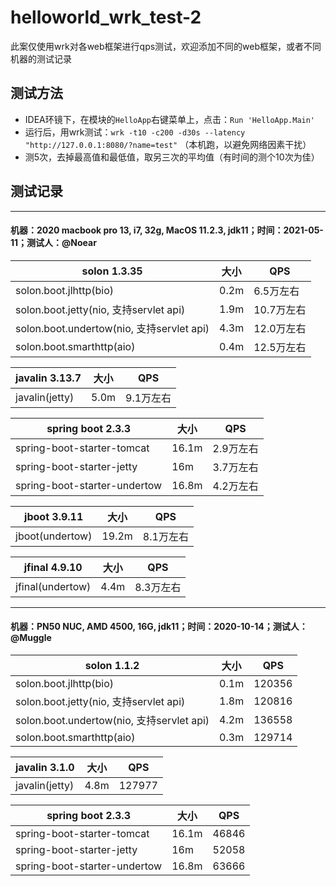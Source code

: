 # helloworld_wrk_test-2

此案仅使用wrk对各web框架进行qps测试，欢迎添加不同的web框架，或者不同机器的测试记录

## 测试方法

* IDEA环镜下，在模块的`HelloApp`右键菜单上，点击：`Run 'HelloApp.Main'`
* 运行后，用wrk测试：`wrk -t10 -c200 -d30s --latency "http://127.0.0.1:8080/?name=test"` （本机跑，以避免网络因素干扰）
* 测5次，去掉最高值和最低值，取另三次的平均值（有时间的测个10次为佳）

## 测试记录

----

#### 机器：2020 macbook pro 13, i7, 32g, MacOS 11.2.3, jdk11；时间：2021-05-11；测试人：@Noear

| solon 1.3.35                            | 大小 | QPS     | 
|-----------------------------------------| -------- |---------| 
| solon.boot.jlhttp(bio)                  | 0.2m     | 6.5万左右  |
| solon.boot.jetty(nio, 支持servlet api)    | 1.9m     | 10.7万左右 | 
| solon.boot.undertow(nio, 支持servlet api) | 4.3m     | 12.0万左右 | 
| solon.boot.smarthttp(aio)               | 0.4m     | 12.5万左右 | 


| javalin 3.13.7  | 大小 |  QPS  | 
| -------- | -------- | -------- |
| javalin(jetty)   | 5.0m |  9.1万左右  | 


| spring boot 2.3.3  | 大小 |  QPS  | 
| -------- | -------- | -------- |
| spring-boot-starter-tomcat   | 16.1m |  2.9万左右  | 
| spring-boot-starter-jetty | 16m | 3.7万左右 |
| spring-boot-starter-undertow | 16.8m | 4.2万左右 |

| jboot 3.9.11  | 大小 |  QPS  | 
| -------- | -------- | -------- |
| jboot(undertow)   | 19.2m |  8.1万左右  | 


| jfinal 4.9.10  | 大小 |  QPS  | 
| -------- | -------- | -------- |
| jfinal(undertow)   | 4.4m |  8.3万左右   | 


----

#### 机器：PN50 NUC, AMD 4500, 16G, jdk11；时间：2020-10-14；测试人：@Muggle

|  solon 1.1.2 | 大小 | QPS | 
| -------- | -------- | -------- | 
| solon.boot.jlhttp(bio)     | 0.1m     | 120356     |
| solon.boot.jetty(nio, 支持servlet api)     | 1.8m     | 120816     | 
| solon.boot.undertow(nio, 支持servlet api)     | 4.2m     | 136558     | 
| solon.boot.smarthttp(aio)     | 0.3m     | 129714     | 


| javalin 3.1.0  | 大小 |  QPS  | 
| -------- | -------- | -------- |
| javalin(jetty)   | 4.8m |  127977  | 


| spring boot 2.3.3  | 大小 |  QPS  | 
| -------- | -------- | -------- |
| spring-boot-starter-tomcat   | 16.1m |  46846  | 
| spring-boot-starter-jetty | 16m | 52058 |
| spring-boot-starter-undertow | 16.8m | 63666 |



